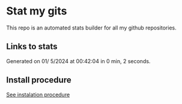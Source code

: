 # Stat my gits

This repo is an automated stats builder for all my github repositories.

## Links to stats


Generated on 01/ 5/2024 at 00:42:04 in 0 min, 2 seconds.

## Install procedure

[See instalation procedure](./src/install.md)
